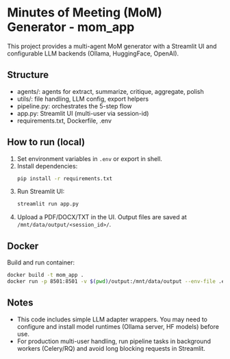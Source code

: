 # Minutes of Meeting (MoM) Generator - mom_app

This project provides a multi-agent MoM generator with a Streamlit UI and configurable LLM backends (Ollama, HuggingFace, OpenAI).

## Structure
- agents/: agents for extract, summarize, critique, aggregate, polish
- utils/: file handling, LLM config, export helpers
- pipeline.py: orchestrates the 5-step flow
- app.py: Streamlit UI (multi-user via session-id)
- requirements.txt, Dockerfile, .env

## How to run (local)
1. Set environment variables in `.env` or export in shell.
2. Install dependencies:
   ```bash
   pip install -r requirements.txt
   ```
3. Run Streamlit UI:
   ```bash
   streamlit run app.py
   ```
4. Upload a PDF/DOCX/TXT in the UI. Output files are saved at `/mnt/data/output/<session_id>/`.

## Docker
Build and run container:
```bash
docker build -t mom_app .
docker run -p 8501:8501 -v $(pwd)/output:/mnt/data/output --env-file .env mom_app
```

## Notes
- This code includes simple LLM adapter wrappers. You may need to configure and install model runtimes (Ollama server, HF models) before use.
- For production multi-user handling, run pipeline tasks in background workers (Celery/RQ) and avoid long blocking requests in Streamlit.
